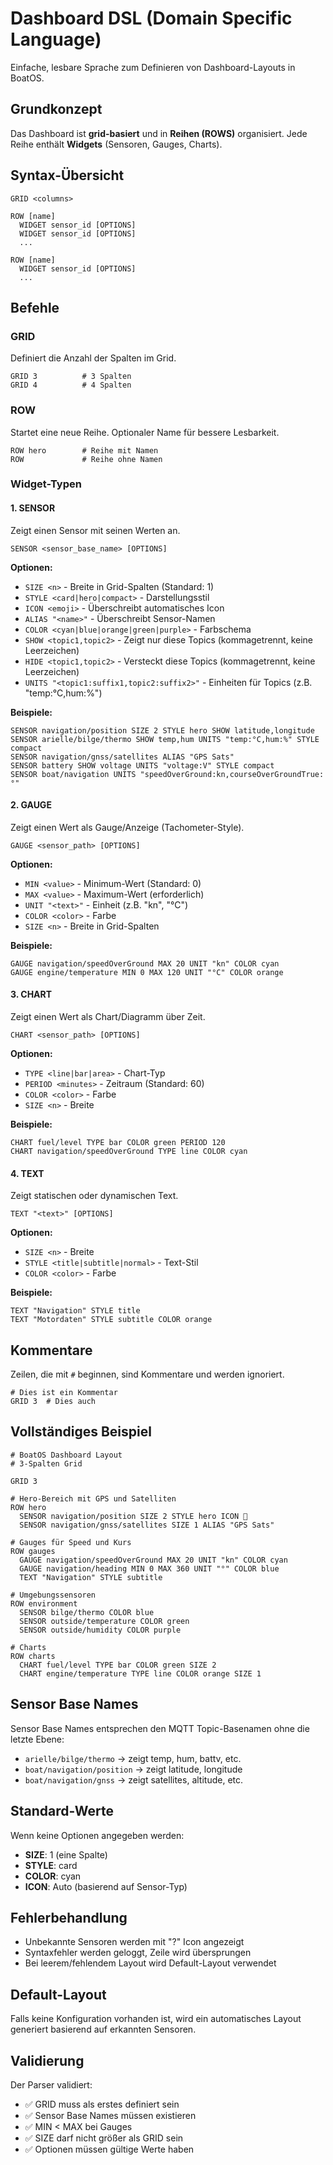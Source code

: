 # Dashboard DSL (Domain Specific Language)

Einfache, lesbare Sprache zum Definieren von Dashboard-Layouts in BoatOS.

## Grundkonzept

Das Dashboard ist **grid-basiert** und in **Reihen (ROWS)** organisiert. Jede Reihe enthält **Widgets** (Sensoren, Gauges, Charts).

## Syntax-Übersicht

```
GRID <columns>

ROW [name]
  WIDGET sensor_id [OPTIONS]
  WIDGET sensor_id [OPTIONS]
  ...

ROW [name]
  WIDGET sensor_id [OPTIONS]
  ...
```

## Befehle

### GRID
Definiert die Anzahl der Spalten im Grid.

```
GRID 3          # 3 Spalten
GRID 4          # 4 Spalten
```

### ROW
Startet eine neue Reihe. Optionaler Name für bessere Lesbarkeit.

```
ROW hero        # Reihe mit Namen
ROW             # Reihe ohne Namen
```

### Widget-Typen

#### 1. SENSOR
Zeigt einen Sensor mit seinen Werten an.

```
SENSOR <sensor_base_name> [OPTIONS]
```

**Optionen:**
- `SIZE <n>` - Breite in Grid-Spalten (Standard: 1)
- `STYLE <card|hero|compact>` - Darstellungsstil
- `ICON <emoji>` - Überschreibt automatisches Icon
- `ALIAS "<name>"` - Überschreibt Sensor-Namen
- `COLOR <cyan|blue|orange|green|purple>` - Farbschema
- `SHOW <topic1,topic2>` - Zeigt nur diese Topics (kommagetrennt, keine Leerzeichen)
- `HIDE <topic1,topic2>` - Versteckt diese Topics (kommagetrennt, keine Leerzeichen)
- `UNITS "<topic1:suffix1,topic2:suffix2>"` - Einheiten für Topics (z.B. "temp:°C,hum:%")

**Beispiele:**
```
SENSOR navigation/position SIZE 2 STYLE hero SHOW latitude,longitude
SENSOR arielle/bilge/thermo SHOW temp,hum UNITS "temp:°C,hum:%" STYLE compact
SENSOR navigation/gnss/satellites ALIAS "GPS Sats"
SENSOR battery SHOW voltage UNITS "voltage:V" STYLE compact
SENSOR boat/navigation UNITS "speedOverGround:kn,courseOverGroundTrue:°"
```

#### 2. GAUGE
Zeigt einen Wert als Gauge/Anzeige (Tachometer-Style).

```
GAUGE <sensor_path> [OPTIONS]
```

**Optionen:**
- `MIN <value>` - Minimum-Wert (Standard: 0)
- `MAX <value>` - Maximum-Wert (erforderlich)
- `UNIT "<text>"` - Einheit (z.B. "kn", "°C")
- `COLOR <color>` - Farbe
- `SIZE <n>` - Breite in Grid-Spalten

**Beispiele:**
```
GAUGE navigation/speedOverGround MAX 20 UNIT "kn" COLOR cyan
GAUGE engine/temperature MIN 0 MAX 120 UNIT "°C" COLOR orange
```

#### 3. CHART
Zeigt einen Wert als Chart/Diagramm über Zeit.

```
CHART <sensor_path> [OPTIONS]
```

**Optionen:**
- `TYPE <line|bar|area>` - Chart-Typ
- `PERIOD <minutes>` - Zeitraum (Standard: 60)
- `COLOR <color>` - Farbe
- `SIZE <n>` - Breite

**Beispiele:**
```
CHART fuel/level TYPE bar COLOR green PERIOD 120
CHART navigation/speedOverGround TYPE line COLOR cyan
```

#### 4. TEXT
Zeigt statischen oder dynamischen Text.

```
TEXT "<text>" [OPTIONS]
```

**Optionen:**
- `SIZE <n>` - Breite
- `STYLE <title|subtitle|normal>` - Text-Stil
- `COLOR <color>` - Farbe

**Beispiele:**
```
TEXT "Navigation" STYLE title
TEXT "Motordaten" STYLE subtitle COLOR orange
```

## Kommentare

Zeilen, die mit `#` beginnen, sind Kommentare und werden ignoriert.

```
# Dies ist ein Kommentar
GRID 3  # Dies auch
```

## Vollständiges Beispiel

```
# BoatOS Dashboard Layout
# 3-Spalten Grid

GRID 3

# Hero-Bereich mit GPS und Satelliten
ROW hero
  SENSOR navigation/position SIZE 2 STYLE hero ICON 🧭
  SENSOR navigation/gnss/satellites SIZE 1 ALIAS "GPS Sats"

# Gauges für Speed und Kurs
ROW gauges
  GAUGE navigation/speedOverGround MAX 20 UNIT "kn" COLOR cyan
  GAUGE navigation/heading MIN 0 MAX 360 UNIT "°" COLOR blue
  TEXT "Navigation" STYLE subtitle

# Umgebungssensoren
ROW environment
  SENSOR bilge/thermo COLOR blue
  SENSOR outside/temperature COLOR green
  SENSOR outside/humidity COLOR purple

# Charts
ROW charts
  CHART fuel/level TYPE bar COLOR green SIZE 2
  CHART engine/temperature TYPE line COLOR orange SIZE 1
```

## Sensor Base Names

Sensor Base Names entsprechen den MQTT Topic-Basenamen ohne die letzte Ebene:

- `arielle/bilge/thermo` → zeigt temp, hum, battv, etc.
- `boat/navigation/position` → zeigt latitude, longitude
- `boat/navigation/gnss` → zeigt satellites, altitude, etc.

## Standard-Werte

Wenn keine Optionen angegeben werden:

- **SIZE**: 1 (eine Spalte)
- **STYLE**: card
- **COLOR**: cyan
- **ICON**: Auto (basierend auf Sensor-Typ)

## Fehlerbehandlung

- Unbekannte Sensoren werden mit "?" Icon angezeigt
- Syntaxfehler werden geloggt, Zeile wird übersprungen
- Bei leerem/fehlendem Layout wird Default-Layout verwendet

## Default-Layout

Falls keine Konfiguration vorhanden ist, wird ein automatisches Layout generiert basierend auf erkannten Sensoren.

## Validierung

Der Parser validiert:
- ✅ GRID muss als erstes definiert sein
- ✅ Sensor Base Names müssen existieren
- ✅ MIN < MAX bei Gauges
- ✅ SIZE darf nicht größer als GRID sein
- ✅ Optionen müssen gültige Werte haben
